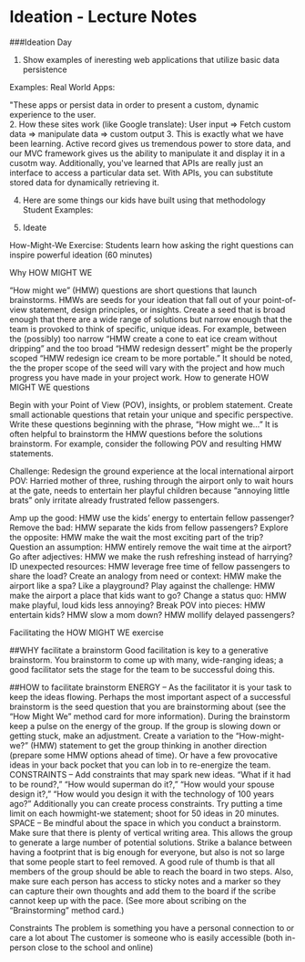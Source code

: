 # Ideation - Lecture Notes


###Ideation Day

1. Show examples of ineresting web applications that utilize basic data persistence

Examples:
Real World Apps:

"These apps or persist data in order to present a custom, dynamic experience to the user.  
2. How these sites work (like Google translate): User input => Fetch custom data => manipulate data => custom output
3. This is exactly what we have been learning.  Active record gives us tremendous power to store data, and our MVC framework gives us the ability to manipulate it and display it in a cusotm way.  Additionally, you've learned that APIs are really just an interface to access a particular data set.  With APIs, you can substitute stored data for dynamically retrieving it.

4. Here are some things our kids have built using that methodology
Student Examples:

5. Ideate

How-Might-We Exercise: Students learn how asking the right questions can inspire powerful ideation (60 minutes)

Why HOW MIGHT WE

“How might we” (HMW) questions are short questions that launch brainstorms. HMWs are seeds for your ideation that fall out of your point-of-view statement, design principles, or insights.
 Create a seed that is broad enough that there are a wide range of solutions but narrow enough that the team is provoked to think of specific, unique ideas. For example, between the (possibly) too narrow “HMW create a cone to eat ice cream without dripping” and the too broad “HMW redesign dessert” might be the properly scoped “HMW redesign ice cream to be more portable.” 
It should be noted, the the proper scope of the seed will vary with the project and how much progress you have made in your project work. 
How to generate HOW MIGHT WE questions

Begin with your Point of View (POV), insights, or problem statement. Create small actionable questions that retain your unique and specific perspective. Write these questions beginning with the phrase, “How might we…” It is often helpful to brainstorm the HMW questions before the solutions brainstorm. For example, consider the following POV and resulting HMW statements. 

Challenge: Redesign the ground experience at the local international airport POV: Harried mother of three, rushing through the airport only to wait hours at the gate, needs to entertain her playful children because “annoying little brats” only irritate already frustrated fellow passengers. 

Amp up the good: HMW use the kids’ energy to entertain fellow passenger? Remove the bad: HMW separate the kids from fellow passengers? 
Explore the opposite: HMW make the wait the most exciting part of the trip? Question an assumption: HMW entirely remove the wait time at the airport? 
Go after adjectives: HMW we make the rush refreshing instead of harrying? 
ID unexpected resources: HMW leverage free time of fellow passengers to share the load? 
Create an analogy from need or context: HMW make the airport like a spa? Like a playground? 
Play against the challenge: HMW make the airport a place that kids want to go? Change a status quo: HMW make playful, loud kids less annoying? 
Break POV into pieces: HMW entertain kids? HMW slow a mom down? HMW mollify delayed passengers? 

Facilitating the HOW MIGHT WE exercise

##WHY facilitate a brainstorm 
Good facilitation is key to a generative brainstorm. You brainstorm to come up with many, wide-ranging ideas; a good facilitator sets the stage for the team to be successful doing this. 

##HOW to facilitate brainstorm
ENERGY – As the facilitator it is your task to keep the ideas flowing. Perhaps the most important aspect of a successful brainstorm is the seed question that you are brainstorming about (see the “How Might We” method card for more information). During the brainstorm keep a pulse on the energy of the group. If the group is slowing down or getting stuck, make an adjustment. Create a variation to the “How-might-we?” (HMW) statement to get the group thinking in another direction (prepare some HMW options ahead of time). Or have a few provocative ideas in your back pocket that you can lob in to re-energize the team.
CONSTRAINTS – Add constraints that may spark new ideas. “What if it had to be round?,” “How would superman do it?,” “How would your spouse design it?,” “How would you design it with the technology of 100 years ago?” Additionally you can create process constraints. Try putting a time limit on each howmight-we statement; shoot for 50 ideas in 20 minutes. 
SPACE – Be mindful about the space in which you conduct a brainstorm. Make sure that there is plenty of vertical writing area. This allows the group to generate a large number of potential solutions. Strike a balance between having a footprint that is big enough for everyone, but also is not so large that some people start to feel removed. A good rule of thumb is that all members of the group should be able to reach the board in two steps. Also, make sure each person has access to sticky notes and a marker so they can capture their own thoughts and add them to the board if the scribe cannot keep up with the pace. (See more about scribing on the “Brainstorming” method card.)

Constraints
The problem is something you have a personal connection to or care a lot about
The customer is someone who is easily accessible (both in-person close to the school and online)






